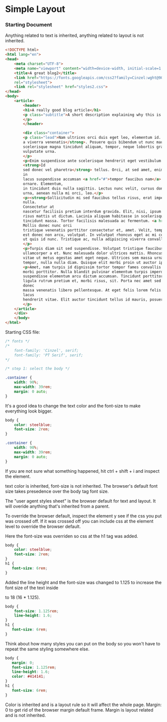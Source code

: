 # Simple Layout

### Starting Document

Anything related to text is inherited, anything related to layout is not inherited.  

```html
<!DOCTYPE html>
<html lang="en">
<head>
    <meta charset="UTF-8">
    <meta name="viewport" content="width=device-width, initial-scale=1.0">    
    <title>A great blog2</title>
    <link href="https://fonts.googleapis.com/css2?family=Cinzel:wght@900&family=PT+Serif:wght@400;700&display=swap"
    rel="stylesheet">
    <link rel="stylesheet" href="styles2.css">
</head>
<body>
    <article>
        <header>
        <h1>A really good blog article</h1>
        <p class="subtitle">A short description explaining why this is a good article and trying to get you to stick around.
        </p>
        </header>

        <div class="container">
        <p class="lead">Nam ultrices orci duis eget leo, elementum id. Pharetra ut blandit nisl aliquet <strong>morbi quam
        a viverra venenatis</strong>. Posuere quis bibendum ut nunc mauris nibh. Mauris mi sodales pretium fusce. Nulla
        scelerisque magna tincidunt aliquam, tempor, neque lobortis gravida. Tellus ante nec laoreet ullamcorper sit
        vulputate urna.
        </p>
        <p>Enim suspendisse ante scelerisque hendrerit eget vestibulum velit. Vestibulum amet a id a mattis nisl.
        <strong>Id
        sed donec vel pharetra</strong> tellus. Orci, at sed amet, enim luctus odio scelerisque. Purus vitae natoque
        in
        lacus suspendisse accumsan <a href="#">tempor faucibus nam</a>. Pulvinar nisl pellentesque congue lectus turpis
        ornare. Elementum,
        in tincidunt duis nulla sagittis. Lectus nunc velit, cursus donec magna leo massa, faucibus ac. Risus commodo eu
        urna, aenean nulla mi orci, leo.</p>
        <p><strong>Sollicitudin mi sed faucibus tellus risus, erat imperdiet nunc</strong>. Mi massa fames consequat
        nulla.
        Consectetur at
        nascetur facilisis pretium interdum gravida. Elit, nisi, ipsum fames tortor, tempor morbi et. Pellentesque sed
        risus mattis ut dictum. Lacinia aliquam habitasse in scelerisque. Tristique tincidunt vestibulum viverra sed
        tincidunt massa. Tortor facilisis malesuada ac fermentum. <a href="#">Euismod phasellus arcu</a> a, in nam.
        Mollis donec nunc orci
        tristique venenatis porttitor consectetur et, amet. Velit, tempor non sit massa gravida quam fringilla. Sodales
        est donec non arcu, volutpat. In volutpat rhoncus eget ac mi consequat. Sodales lectus adipiscing diam egestas
        ut quis id nunc. Tristique ac, nulla adipiscing viverra convallis pharetra, est, cras tempus.
        </p>
        <p>Turpis diam sit sed suspendisse. Volutpat tristique faucibus at lorem purus accumsan consectetur. Eget gravida
        ullamcorper a et. Nunc malesuada dolor ultrices mattis. Rhoncus erat curabitur aliquam vitae eget turpis. Lorem
        vitae ut metus egestas amet eget neque. Ultrices sem massa urna, cum condimentum dignissim lectus proin. Euismod
        tempor, nulla nulla diam. Quisque elit morbi proin ut auctor ipsum. Mi ut ut gravida integer a.</p>
        <p>Amet, nam turpis id dignissim tortor tempor fames convallis suscipit. Eu venenatis arcu amet diam nullam nec, a
        morbi porttitor. Nulla blandit pulvinar elementum turpis imperdiet venenatis metus. Blandit eget non, at turpis
        suspendisse elementum arcu dictum accumsan. Tincidunt porttitor pretium tellus eu, ut. Risus, aenean aliquam
        ligula rutrum pretium et, morbi risus, sit. Porta nec amet sed viverra interdum fringilla tincidunt. Aliquam
        donec
        massa venenatis libero pellentesque. At eget felis lorem felis. Blandit eget eget ultricies amet, consequat
        lacus
        hendrerit vitae. Elit auctor tincidunt tellus id mauris, posuere leo viverra.
        </p>
    </article>
    </div>
    </body>
</html>
```

Starting CSS file:
```css
/* fonts */
/* 
    font-family: 'Cinzel', serif;
    font-family: 'PT Serif', serif;
*/

/* step 1: select the body */

.container {
    width: 90%;
    max-width: 39rem;
    margin: 0 auto;
}
```

It's a good idea to change the text color and the font-size to make everything look bigger. 

```css
body {
    color: steelblue;
    font-size: 2rem;
}

.container {
    width: 90%;
    max-width: 39rem;
    margin: 0 auto;
}
```

If you are not sure what something happened, hit ctrl + shift + i and inspect the element.  

text color is inherited, font-size is not inherited. The browser's default font size takes presedence over the body tag font size.  

The "user agent styles sheet" is the browser default for text and layout. It will overide anything that's inherited from a parent.  

To override the browser default, inspect the element y see if the css you put was crossed off. If it was crossed off you can include css at the element level to override the browser default.

Here the font-size was overriden so css at the h1 tag was added.  
```css
body {
    color: steelblue;
    font-size: 2rem;
}
h1 {
   font-size: 6rem;
}
```

Added the line height and the font-size was changed to 1.125 to increase the font size of the text inside <p> to 18 (16 * 1.125). 
```css
body {
    font-size: 1.125rem;
    line-height: 1.6;
}
h1 {
   font-size: 6rem;
}
```

Think about how many styles you can put on the body so you won't have to repeat the same styling somewhere else. 

```css
body {
   margin: 0;
   font-size: 1.125rem;
   line-height: 1.6;
   color: #414141;
}
h1 {
   font-size: 6rem;
}
```
Color is inherited and is a layout rule so it will affect the whole page. Margin: 0 to get rid of the browser margin default frame. Margin is layout related and is not inherited.  







